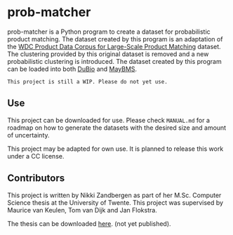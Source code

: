 # prob-matcher

prob-matcher is a Python program to create a dataset for probabilistic product matching. 
The dataset created by this program is an adaptation of the 
[WDC Product Data Corpus for Large-Scale Product Matching](http://webdatacommons.org/largescaleproductcorpus/v2/index.html) 
dataset. The clustering provided by this original dataset is removed and a new probabilistic
clustering is introduced. The dataset created by this program can be loaded into both 
[DuBio](https://github.com/utwente-db/DuBio) and [MayBMS](http://maybms.sourceforge.net/).

```This project is still a WIP. Please do not yet use.```

## Use
This project can be downloaded for use. Please check ```MANUAL.md``` for a roadmap on how
to generate the datasets with the desired size and amount of uncertainty.

This project may be adapted for own use. It is planned to release this work under a CC license.

## Contributors
This project is written by Nikki Zandbergen as part of her M.Sc. Computer Science thesis
at the University of Twente.
This project was supervised by Maurice van Keulen, Tom van Dijk and Jan Flokstra.

The thesis can be downloaded [here](#). (not yet published).